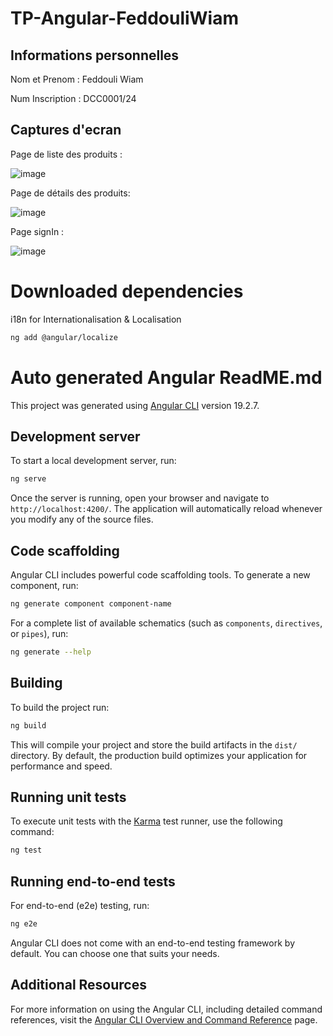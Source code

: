 # TP-Angular-FeddouliWiam

## Informations personnelles

Nom et Prenom : Feddouli Wiam

Num Inscription : DCC0001/24

## Captures d'ecran

Page de liste des produits :

![image](https://github.com/user-attachments/assets/b9231fff-a9a3-45b1-996f-03b0337a532f)

Page de détails des produits:

![image](https://github.com/user-attachments/assets/2737ff0c-47db-4146-89bf-51373142ef79)

Page signIn :

![image](https://github.com/user-attachments/assets/46bdd76e-b03c-4148-9815-896340b7a56f)

# Downloaded dependencies

i18n for Internationalisation & Localisation

```bash
ng add @angular/localize
```

# Auto generated Angular ReadME.md

This project was generated using [Angular CLI](https://github.com/angular/angular-cli) version 19.2.7.

## Development server

To start a local development server, run:

```bash
ng serve
```

Once the server is running, open your browser and navigate to `http://localhost:4200/`. The application will automatically reload whenever you modify any of the source files.

## Code scaffolding

Angular CLI includes powerful code scaffolding tools. To generate a new component, run:

```bash
ng generate component component-name
```

For a complete list of available schematics (such as `components`, `directives`, or `pipes`), run:

```bash
ng generate --help
```

## Building

To build the project run:

```bash
ng build
```

This will compile your project and store the build artifacts in the `dist/` directory. By default, the production build optimizes your application for performance and speed.

## Running unit tests

To execute unit tests with the [Karma](https://karma-runner.github.io) test runner, use the following command:

```bash
ng test
```

## Running end-to-end tests

For end-to-end (e2e) testing, run:

```bash
ng e2e
```

Angular CLI does not come with an end-to-end testing framework by default. You can choose one that suits your needs.

## Additional Resources

For more information on using the Angular CLI, including detailed command references, visit the [Angular CLI Overview and Command Reference](https://angular.dev/tools/cli) page.
